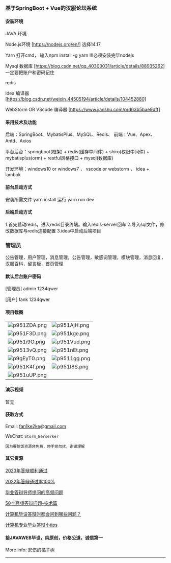 ### 基于SpringBoot + Vue的汉服论坛系统

#### 安装环境

JAVA 环境 

Node.js环境 [https://nodejs.org/en/] 选择14.17

Yarn 打开cmd， 输入npm install -g yarn !!!必须安装完毕nodejs

Mysql 数据库 [https://blog.csdn.net/qq_40303031/article/details/88935262] 一定要把账户和密码记住

redis

Idea 编译器 [https://blog.csdn.net/weixin_44505194/article/details/104452880]

WebStorm OR VScode 编译器 [https://www.jianshu.com/p/d63b5bae9dff]

#### 采用技术及功能

后端：SpringBoot、MybatisPlus、MySQL、Redis、
前端：Vue、Apex、Antd、Axios

平台后台：springboot(框架) + redis(缓存中间件) + shiro(权限中间件) + mybatisplus(orm) + restful风格接口 + mysql(数据库)

开发环境：windows10 or windows7 ， vscode or webstorm ， idea + lambok

#### 前台启动方式

安装所需文件 yarn install 
运行 yarn run dev

#### 后端启动方式

1.首先启动redis，进入redis目录终端。输入redis-server回车
2.导入sql文件，修改数据库与redis连接配置
3.idea中启动后端项目

### 管理员
公告管理，用户管理，消息管理，公告管理，敏感词管理，模块管理，消息回复，汉服百科，留言板，首页管理


#### 默认后台账户密码

[管理员]
admin
1234qwer

[用户]
fank
1234qwer



#### 项目截图

|  |  |
|---------------------|---------------------|
|![p951ZDA.png](https://s1.ax1x.com/2023/05/20/p951ZDA.png) | ![p951AjH.png](https://s1.ax1x.com/2023/05/20/p951AjH.png) |
|![p951F3D.png](https://s1.ax1x.com/2023/05/20/p951F3D.png) | ![p951kge.png](https://s1.ax1x.com/2023/05/20/p951kge.png) |
|![p951i9O.png](https://s1.ax1x.com/2023/05/20/p951i9O.png) | ![p951Vud.png](https://s1.ax1x.com/2023/05/20/p951Vud.png) |
|![p9513vQ.png](https://s1.ax1x.com/2023/05/20/p9513vQ.png) | ![p951nEt.png](https://s1.ax1x.com/2023/05/20/p951nEt.png) |
|![p9gEyT0.png](https://s1.ax1x.com/2023/05/14/p9gEyT0.png) | ![p9511gg.png](https://s1.ax1x.com/2023/05/20/p9511gg.png) |
|![p951K4f.png](https://s1.ax1x.com/2023/05/20/p951K4f.png) | ![p951l8S.png](https://s1.ax1x.com/2023/05/20/p951l8S.png) |
|![p951uUP.png](https://s1.ax1x.com/2023/05/20/p951uUP.png) |


#### 演示视频

暂无

#### 获取方式

Email: fan1ke2ke@gmail.com

WeChat: `Storm_Berserker`

`因为要恰饭资源非免费，伸手党勿扰，谢谢理解`

#### 其它资源

[2023年答辩顺利通过](https://berserker287.github.io/2023/06/14/2023%E5%B9%B4%E7%AD%94%E8%BE%A9%E9%A1%BA%E5%88%A9%E9%80%9A%E8%BF%87/)

[2022年答辩通过率100%](https://berserker287.github.io/2022/05/25/%E9%A1%B9%E7%9B%AE%E4%BA%A4%E6%98%93%E8%AE%B0%E5%BD%95/)

[毕业答辩导师提问的高频问题](https://berserker287.github.io/2023/06/13/%E6%AF%95%E4%B8%9A%E7%AD%94%E8%BE%A9%E5%AF%BC%E5%B8%88%E6%8F%90%E9%97%AE%E7%9A%84%E9%AB%98%E9%A2%91%E9%97%AE%E9%A2%98/)

[50个高频答辩问题-技术篇](https://berserker287.github.io/2023/06/13/50%E4%B8%AA%E9%AB%98%E9%A2%91%E7%AD%94%E8%BE%A9%E9%97%AE%E9%A2%98-%E6%8A%80%E6%9C%AF%E7%AF%87/)

[计算机毕设答辩时都会问到哪些问题？](https://www.zhihu.com/question/31020988)

[计算机专业毕业答辩小tips](https://zhuanlan.zhihu.com/p/145911029)


#### 接JAVAWEB毕设，纯原创，价格公道，诚信第一

More info: [悲伤的橘子树](https://berserker287.github.io/)
****
